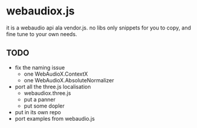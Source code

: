webaudiox.js
============
it is a webaudio api ala vendor.js.
no libs only snippets for you to copy, and fine tune to your own needs.

## TODO
* fix the naming issue
  * one WebAudioX.ContextX
  * one WebAudioX.AbsoluteNormalizer
* port all the three.js localisation
  * webaudiox.three.js
  * put a panner
  * put some dopler
* put in its own repo
* port examples from webaudio.js